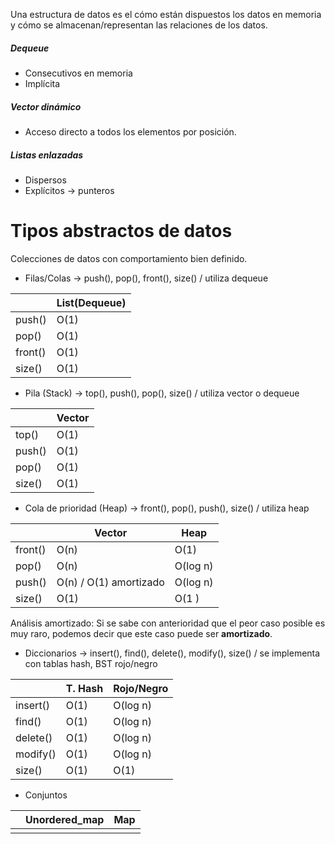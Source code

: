Una estructura de datos es el cómo están dispuestos los datos en memoria y cómo se almacenan/representan las relaciones de los datos.
##### Dequeue
- Consecutivos en memoria
- Implícita
##### Vector dinámico
- Acceso directo a todos los elementos por posición.
##### Listas enlazadas
- Dispersos
- Explícitos -> punteros
# Tipos abstractos de datos
Colecciones de datos con comportamiento bien definido.
- Filas/Colas -> push(), pop(), front(), size() / utiliza dequeue

|         | List(Dequeue) |
| ------- | ------------- |
| push()  | O(1)          |
| pop()   | O(1)          |
| front() | O(1)          |
| size()  | O(1)          |

- Pila (Stack) -> top(), push(), pop(), size() / utiliza vector o dequeue

|        | Vector |
| ------ | ------ |
| top()  | O(1)   |
| push() | O(1)   |
| pop()  | O(1)   |
| size() | O(1)   |

- Cola de prioridad (Heap) -> front(), pop(), push(), size() / utiliza heap

|         | Vector                 | Heap     |
| ------- | ---------------------- | -------- |
| front() | O(n)                   | O(1)     |
| pop()   | O(n)                   | O(log n) |
| push()  | O(n) / O(1) amortizado | O(log n) |
| size()  | O(1)                   | O(1 )    |

Análisis amortizado: Si se sabe con anterioridad que el peor caso posible es muy raro, podemos decir que este caso puede ser **amortizado**.
- Diccionarios -> insert(), find(), delete(), modify(), size() / se implementa con tablas hash, BST rojo/negro

|          | T. Hash | Rojo/Negro |
| -------- | ------- | ---------- |
| insert() | O(1)    | O(log n)   |
| find()   | O(1)    | O(log n)   |
| delete() | O(1)    | O(log n)   |
| modify() | O(1)    | O(log n)   |
| size()   | O(1)    | O(1)       |
- Conjuntos 

|     | Unordered_map | Map |
| --- | ------------- | --- |
|     |               |     |
